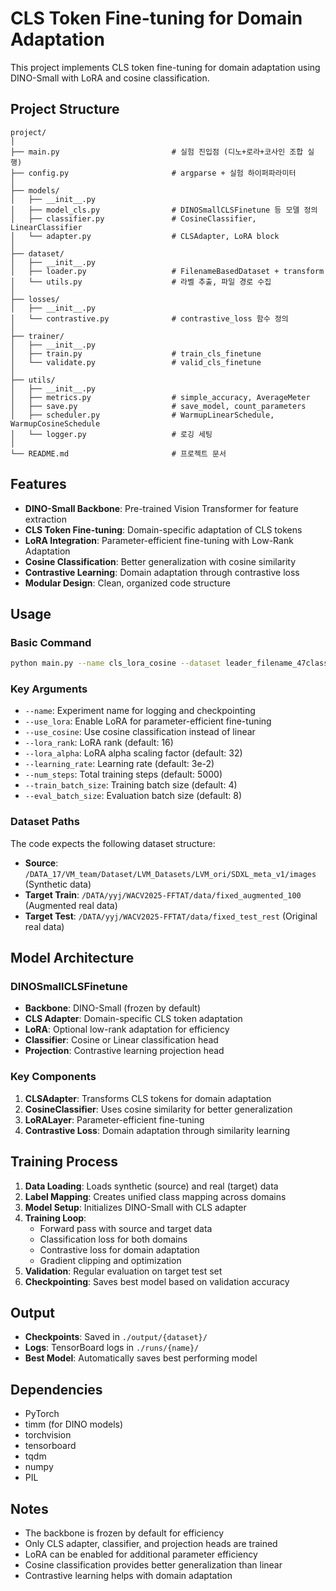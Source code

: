 # CLS Token Fine-tuning for Domain Adaptation

This project implements CLS token fine-tuning for domain adaptation using DINO-Small with LoRA and cosine classification.

## Project Structure

```
project/
│
├── main.py                         # 실험 진입점 (디노+로라+코사인 조합 실행)
├── config.py                       # argparse + 실험 하이퍼파라미터
│
├── models/
│   ├── __init__.py
│   ├── model_cls.py                # DINOSmallCLSFinetune 등 모델 정의
│   ├── classifier.py               # CosineClassifier, LinearClassifier
│   └── adapter.py                  # CLSAdapter, LoRA block
│
├── dataset/
│   ├── __init__.py
│   ├── loader.py                   # FilenameBasedDataset + transform
│   └── utils.py                    # 라벨 추출, 파일 경로 수집
│
├── losses/
│   ├── __init__.py
│   └── contrastive.py              # contrastive_loss 함수 정의
│
├── trainer/
│   ├── __init__.py
│   ├── train.py                    # train_cls_finetune
│   └── validate.py                 # valid_cls_finetune
│
├── utils/
│   ├── __init__.py
│   ├── metrics.py                  # simple_accuracy, AverageMeter
│   ├── save.py                     # save_model, count_parameters
│   ├── scheduler.py                # WarmupLinearSchedule, WarmupCosineSchedule
│   └── logger.py                   # 로깅 세팅
│
└── README.md                       # 프로젝트 문서
```

## Features

- **DINO-Small Backbone**: Pre-trained Vision Transformer for feature extraction
- **CLS Token Fine-tuning**: Domain-specific adaptation of CLS tokens
- **LoRA Integration**: Parameter-efficient fine-tuning with Low-Rank Adaptation
- **Cosine Classification**: Better generalization with cosine similarity
- **Contrastive Learning**: Domain adaptation through contrastive loss
- **Modular Design**: Clean, organized code structure

## Usage

### Basic Command

```bash
python main.py --name cls_lora_cosine --dataset leader_filename_47class --use_lora --use_cosine --lora_rank 8 --lora_alpha 16
```

### Key Arguments

- `--name`: Experiment name for logging and checkpointing
- `--use_lora`: Enable LoRA for parameter-efficient fine-tuning
- `--use_cosine`: Use cosine classification instead of linear
- `--lora_rank`: LoRA rank (default: 16)
- `--lora_alpha`: LoRA alpha scaling factor (default: 32)
- `--learning_rate`: Learning rate (default: 3e-2)
- `--num_steps`: Total training steps (default: 5000)
- `--train_batch_size`: Training batch size (default: 4)
- `--eval_batch_size`: Evaluation batch size (default: 8)

### Dataset Paths

The code expects the following dataset structure:

- **Source**: `/DATA_17/VM_team/Dataset/LVM_Datasets/LVM_ori/SDXL_meta_v1/images` (Synthetic data)
- **Target Train**: `/DATA/yyj/WACV2025-FFTAT/data/fixed_augmented_100` (Augmented real data)
- **Target Test**: `/DATA/yyj/WACV2025-FFTAT/data/fixed_test_rest` (Original real data)

## Model Architecture

### DINOSmallCLSFinetune

- **Backbone**: DINO-Small (frozen by default)
- **CLS Adapter**: Domain-specific CLS token adaptation
- **LoRA**: Optional low-rank adaptation for efficiency
- **Classifier**: Cosine or Linear classification head
- **Projection**: Contrastive learning projection head

### Key Components

1. **CLSAdapter**: Transforms CLS tokens for domain adaptation
2. **CosineClassifier**: Uses cosine similarity for better generalization
3. **LoRALayer**: Parameter-efficient fine-tuning
4. **Contrastive Loss**: Domain adaptation through similarity learning

## Training Process

1. **Data Loading**: Loads synthetic (source) and real (target) data
2. **Label Mapping**: Creates unified class mapping across domains
3. **Model Setup**: Initializes DINO-Small with CLS adapter
4. **Training Loop**: 
   - Forward pass with source and target data
   - Classification loss for both domains
   - Contrastive loss for domain adaptation
   - Gradient clipping and optimization
5. **Validation**: Regular evaluation on target test set
6. **Checkpointing**: Saves best model based on validation accuracy

## Output

- **Checkpoints**: Saved in `./output/{dataset}/`
- **Logs**: TensorBoard logs in `./runs/{name}/`
- **Best Model**: Automatically saves best performing model

## Dependencies

- PyTorch
- timm (for DINO models)
- torchvision
- tensorboard
- tqdm
- numpy
- PIL

## Notes

- The backbone is frozen by default for efficiency
- Only CLS adapter, classifier, and projection heads are trained
- LoRA can be enabled for additional parameter efficiency
- Cosine classification provides better generalization than linear
- Contrastive learning helps with domain adaptation 